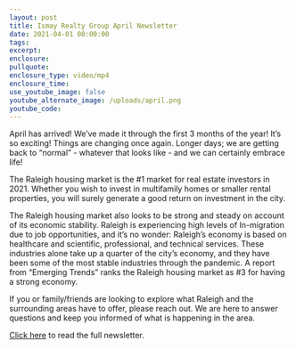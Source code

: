 ```yaml
---
layout: post
title: Ismay Realty Group April Newsletter
date: 2021-04-01 00:00:00
tags:
excerpt:
enclosure:
pullquote:
enclosure_type: video/mp4
enclosure_time:
use_youtube_image: false
youtube_alternate_image: /uploads/april.png
youtube_code:
---
```

April has arrived\! We’ve made it through the first 3 months of the year\! It’s so exciting\! Things are changing once again. Longer days; we are getting back to “normal” - whatever that looks like - and we can certainly embrace life\!

The Raleigh housing market is the \#1 market for real estate investors in 2021. Whether you wish to invest in multifamily homes or smaller rental properties, you will surely generate a good return on investment in the city.

The Raleigh housing market also looks to be strong and steady on account of its economic stability. Raleigh is experiencing high levels of In-migration due to job opportunities, and it’s no wonder: Raleigh’s economy is based on healthcare and scientific, professional, and technical services. These industries alone take up a quarter of the city’s economy, and they have been some of the most stable industries through the pandemic. A report from “Emerging Trends” ranks the Raleigh housing market as \#3 for having a strong economy.

If you or family/friends are looking to explore what Raleigh and the surrounding areas have to offer, please reach out. We are here to answer questions and keep you informed of what is happening in the area.

[Click here](https://t.e2ma.net/webview/i8opon/5f95135b24711d2604409d4029b68859) to read the full newsletter.&nbsp;
